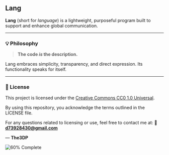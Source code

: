 ## Lang

**Lang** (short for *language*) is a lightweight, purposeful program built to support and enhance global communication.

---

### 💡 Philosophy

> **The code *is* the description.**

Lang embraces simplicity, transparency, and direct expression. Its functionality speaks for itself.

---

### 📄 License

This project is licensed under the [Creative Commons CC0 1.0 Universal](https://creativecommons.org/publicdomain/zero/1.0/legalcode).

By using this repository, you acknowledge the terms outlined in the LICENSE file.

For any questions related to licensing or use, feel free to contact me at:
📧 **[d73928430@gmail.com](mailto:d73928430@gmail.com)**

— **The3DP**

![60% Complete](https://img.shields.io/badge/Progress-60%25-darkorange)
